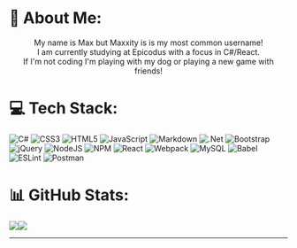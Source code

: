 # 📍 About Me:
<p align="center">My name is Max but Maxxity is is my most common username!<br>I am currently studying at Epicodus with a focus in C#/React.<br>If I'm not coding I'm playing with my dog or playing a new game with friends!
</p>


# 💻 Tech Stack:
![C#](https://img.shields.io/badge/c%23-%23239120.svg?style=plastic&logo=c-sharp&logoColor=white) ![CSS3](https://img.shields.io/badge/css3-%231572B6.svg?style=plastic&logo=css3&logoColor=white) ![HTML5](https://img.shields.io/badge/html5-%23E34F26.svg?style=plastic&logo=html5&logoColor=white) ![JavaScript](https://img.shields.io/badge/javascript-%23323330.svg?style=plastic&logo=javascript&logoColor=%23F7DF1E) ![Markdown](https://img.shields.io/badge/markdown-%23000000.svg?style=plastic&logo=markdown&logoColor=white) ![.Net](https://img.shields.io/badge/.NET-5C2D91?style=plastic&logo=.net&logoColor=white) ![Bootstrap](https://img.shields.io/badge/bootstrap-%23563D7C.svg?style=plastic&logo=bootstrap&logoColor=white) ![jQuery](https://img.shields.io/badge/jquery-%230769AD.svg?style=plastic&logo=jquery&logoColor=white) ![NodeJS](https://img.shields.io/badge/node.js-6DA55F?style=plastic&logo=node.js&logoColor=white) ![NPM](https://img.shields.io/badge/NPM-%23000000.svg?style=plastic&logo=npm&logoColor=white) ![React](https://img.shields.io/badge/react-%2320232a.svg?style=plastic&logo=react&logoColor=%2361DAFB) ![Webpack](https://img.shields.io/badge/webpack-%238DD6F9.svg?style=plastic&logo=webpack&logoColor=black) ![MySQL](https://img.shields.io/badge/mysql-%2300f.svg?style=plastic&logo=mysql&logoColor=white) ![Babel](https://img.shields.io/badge/Babel-F9DC3e?style=plastic&logo=babel&logoColor=black) ![ESLint](https://img.shields.io/badge/ESLint-4B3263?style=plastic&logo=eslint&logoColor=white) ![Postman](https://img.shields.io/badge/Postman-FF6C37?style=plastic&logo=postman&logoColor=white)
# 📊 GitHub Stats:
![](https://github-readme-stats.vercel.app/api/top-langs/?username=maxwellalvord&theme=prussian&hide_border=false&include_all_commits=false&count_private=false&layout=compact)![](https://github-readme-streak-stats.herokuapp.com/?user=maxwellalvord&theme=prussian&hide_border=false)

---




  





<!-- <p align="center"><a href="https://maxwellalvord.github.io"><img width="40%" alt="Hello, I'm Maxxity and I'm a student at epicodus!" src="./assets/maxxity logo.png" /></a></p>
<p align="center">
- My name is Max but Maxxity is is my most common username! <br>
- I am currently studying at Epicodus with a focus in C#/React. <br>
- If I'm not coding I'm playing with my dog or playing a new game with friends!<br>
</p>
<span align="center"> -->

<!-- [![GitHub Maxwellalvord](https://img.shields.io/github/followers/maxwellalvord?label=follow&style=social)](https://github.com/maxwellalvord)
</span> -->

 <!-- | <a href="https://github.com/maxwellalvord/github-readme-stats"><img src="https://github-readme-stats.vercel.app/api/top-langs/?username=maxwellalvord&layout=compact&theme=buefy&hide_border=true" /></a> | <a href="https://github.com/maxwellalvord/github-readme-streak-stats" title="Go to Source"><img align="left" width=390 src="https://github-readme-streak-stats.herokuapp.com/?user=maxwellalvord&theme=react&border=61dafb&hide_border=true" alt="maxwellalvord"></a> 
|-|-| -->



